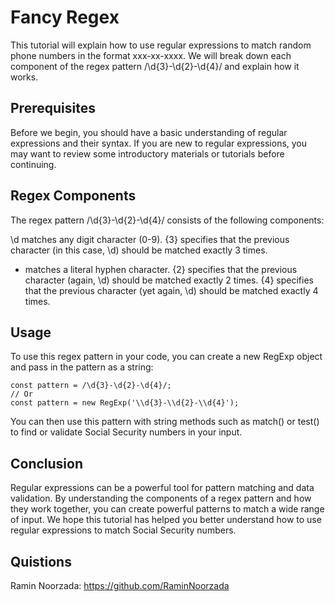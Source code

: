 # Fancy Regex
This tutorial will explain how to use regular expressions to match random phone numbers in the format xxx-xx-xxxx. We will break down each component of the regex pattern /\d{3}-\d{2}-\d{4}/ and explain how it works.

## Prerequisites
Before we begin, you should have a basic understanding of regular expressions and their syntax. If you are new to regular expressions, you may want to review some introductory materials or tutorials before continuing.

## Regex Components
The regex pattern /\d{3}-\d{2}-\d{4}/ consists of the following components:

\d matches any digit character (0-9).
{3} specifies that the previous character (in this case, \d) should be matched exactly 3 times.
- matches a literal hyphen character.
{2} specifies that the previous character (again, \d) should be matched exactly 2 times.
{4} specifies that the previous character (yet again, \d) should be matched exactly 4 times.

## Usage
To use this regex pattern in your code, you can create a new RegExp object and pass in the pattern as a string:

```
const pattern = /\d{3}-\d{2}-\d{4}/;
// Or
const pattern = new RegExp('\\d{3}-\\d{2}-\\d{4}');
```
You can then use this pattern with string methods such as match() or test() to find or validate Social Security numbers in your input.

## Conclusion
Regular expressions can be a powerful tool for pattern matching and data validation. By understanding the components of a regex pattern and how they work together, you can create powerful patterns to match a wide range of input. We hope this tutorial has helped you better understand how to use regular expressions to match Social Security numbers.

## Quistions
Ramin Noorzada: https://github.com/RaminNoorzada 